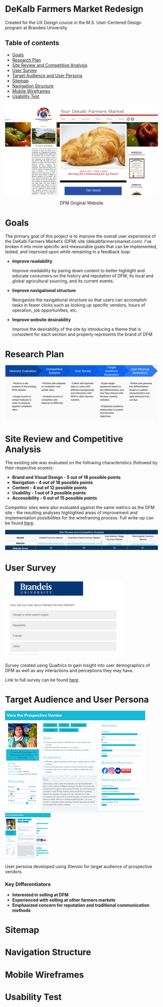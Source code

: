 # DeKalb Farmers Market Redesign
Created for the UX Design course in the M.S. User-Centered Design program at Brandeis University

## Table of contents
* [Goals](#Goals)
* [Research Plan](#Research-Plan)
* [Site Review and Competitive Analysis](#Site-Review-And-Competitive-Analysis)
* [User Survey](#User-Survey)
* [Target Audience and User Persona](#Target-Audience-Segmentation-and-User-Persona)
* [Sitemap](#Sitemap)
* [Navigation Structure](#Navigation-Structure)
* [Mobile Wireframes](#Mobile-Wireframes)
* [Usability Test](#Usability-Test)

![Original Website](/images/dfm.png)
<p align="center">DFM Original Website</p>





# Goals
 The primary goal of this project is to improve the overall user experience of the DeKalb Farmers Market’s (DFM) site (dekalbfarmersmarket.com). I’ve broken it into more specific and measurable goals that can be implemented, tested, and improved upon while remaining in a feedback loop:
*	**Improve readability**
    
    Improve readability by paring down content to better highlight and educate consumers on the history and reputation of DFM, its local and global agricultural sourcing, and its current events. 

*	**Improve navigational structure** 
    
    Reorganize the navigational structure so that users can accomplish tasks in fewer clicks such as looking up specific vendors, hours of operation, job opportunities, etc. 

*	**Improve website desirability** 
    
    Improve the desirability of the site by introducing a theme that is consistent for each section and properly represents the brand of DFM 




# Research Plan

![Research Plan](/images/research_plan.png)


# Site Review and Competitive Analysis
The existing site was evaluated on the following characteristics (followed by their respective scores):
* **Brand and Visual Design - 5 out of 18 possible points**
* **Navigation - 4 out of 18 possible points**
* **Content - 4 out of 12 possible points**
* **Usability - 1 out of 3 possible points**
* **Accessibility - 6 out of 15 possible points**

Competitor sites were also evaluated against the same metrics as the DFM site - the resulting analyses highlighted areas of improvement and implementation possibilities for the wireframing process. Full write-up can be found [here](../..//tree/master/deliverables).

![Site Review](/images/site_review.png)


# User Survey

![Survey](/images/survey.png)

Survey created using Qualtrics to gain insight into user demographics of DFM as well as any interactions and perceptions they may have.

Link to full survey can be found [here](https://brandeis.qualtrics.com/jfe/form/SV_bwKsHxCpnxq5TuJ).


# Target Audience and User Persona

![User Persona](/images/user_persona.png)
<img src="/images/user_persona.png" height="150" width="150">

User persona developed using Xtensio for target audience of prospective vendors.

### Key Differentiators
* **Interested in selling at DFM**
* **Experienced with selling at other farmers markets**
* **Emphasized concern for reputation and traditional communication methods**

# Sitemap
# Navigation Structure
# Mobile Wireframes
# Usability Test
